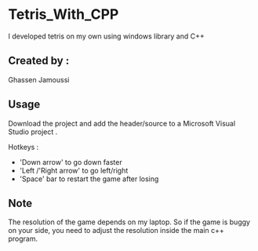 # Tetris_With_CPP

I developed tetris on my own using windows library and C++

## Created by :
 Ghassen Jamoussi

## Usage 
Download the project and add the header/source to a Microsoft Visual Studio project . 

Hotkeys : 
 - 'Down arrow' to go down faster
 - 'Left /'Right arrow' to go left/right  
 - 'Space' bar to restart the game after losing


## Note
The resolution of the game depends on my laptop. So if the game is buggy on your side, you need to adjust the resolution inside the main c++ program.

